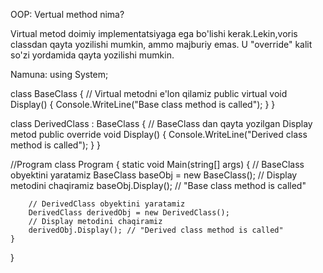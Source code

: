OOP: Vertual method nima?

Virtual metod doimiy implementatsiyaga ega bo'lishi kerak.Lekin,voris classdan qayta yozilishi mumkin, ammo majburiy emas.
U "override" kalit so'zi yordamida qayta yozilishi mumkin.

Namuna:
using System;

class BaseClass
{
    // Virtual metodni e'lon qilamiz
    public virtual void Display()
    {
        Console.WriteLine("Base class method is called");
    }
}

class DerivedClass : BaseClass
{
    // BaseClass dan qayta yozilgan Display metod
    public override void Display()
    {
        Console.WriteLine("Derived class method is called");
    }
}

//Program
class Program
{
    static void Main(string[] args)
    {
        // BaseClass obyektini yaratamiz
        BaseClass baseObj = new BaseClass();
        // Display metodini chaqiramiz
        baseObj.Display(); // "Base class method is called"

        // DerivedClass obyektini yaratamiz
        DerivedClass derivedObj = new DerivedClass();
        // Display metodini chaqiramiz
        derivedObj.Display(); // "Derived class method is called"
    }
}
